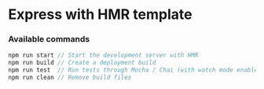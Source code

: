 # Express with HMR template

### Available commands
```javascript
npm run start // Start the development server with HMR
npm run build // Create a deployment build
npm run test  // Run tests through Mocha / Chai (with watch mode enabled)
npm run clean // Remove build files
```